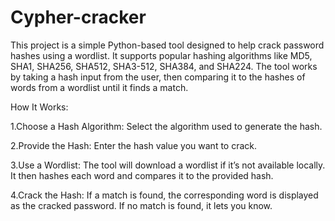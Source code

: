# Cypher-cracker

This project is a simple Python-based tool designed to help crack password hashes using a wordlist. It supports popular hashing algorithms like MD5, SHA1, SHA256, SHA512, SHA3-512, SHA384, and SHA224. The tool works by taking a hash input from the user, then comparing it to the hashes of words from a wordlist until it finds a match.

How It Works:

1.Choose a Hash Algorithm: Select the algorithm used to generate the hash.

2.Provide the Hash: Enter the hash value you want to crack.

3.Use a Wordlist: The tool will download a wordlist if it’s not available locally. It then hashes each word and compares it to the provided hash.

4.Crack the Hash: If a match is found, the corresponding word is displayed as the cracked password. If no match is found, it lets you know.
